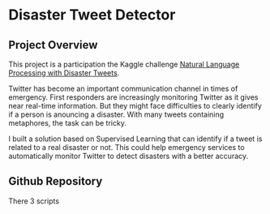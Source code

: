 # Disaster Tweet Detector

## Project Overview

This project is a participation the Kaggle challenge [Natural Language Processing with Disaster Tweets](https://www.kaggle.com/c/nlp-getting-started/overview).

Twitter has become an important communication channel in times of emergency. First responders are increasingly monitoring Twitter as it gives near real-time information. But they might face difficulties to clearly identify if a person is anouncing a disaster.
With many tweets containing metaphores, the task can be tricky. 

I built a solution based on Supervised Learning that can identify if a tweet is related to a real disaster or not. This could help emergency services to automatically monitor Twitter to detect disasters with a better accuracy.

## Github Repository

There 3 scripts 



